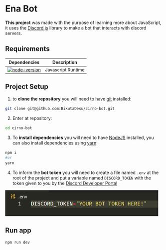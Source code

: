 # Ena Bot

**This project** was made with the purpose of learning more about JavaScript, it uses the [Discord.js](https://discord.js.org/#/) library to make a bot that interacts with discord servers.

## Requirements

| Dependencies                     | Description        |
| -------------------------------- | ------------------ |
| [![node-version]][node-download] | Javascript Runtime |

[node-download]: https://nodejs.org/download/release/v14.14.0/
[node-version]: https://img.shields.io/badge/node-v14.14.0-blue

## Project Setup

1. to **clone the repository** you will need to have [git](https://git-scm.com/downloads) installed:

```bash
git clone git@github.com:BikutaDesu/cirno-bot.git
```

2. Enter at repository:

```bash
cd cirno-bot
```

3. To **install dependencies** you will need to have [NodeJS](https://nodejs.org/en) installed, you can also install dependencies using [yarn](https://yarnpkg.com/):

```bash
npm i
#or
yarn
```

4. To inform the **bot token** you will need to create a file named `.env` at the root of the project and put a variable named `DISCORD_TOKEN` with the token given to you by the [Discord Developer Portal](https://discord.com/developers/applications)

[![Enviroment File](https://github.com/BikutaDesu/cirno-bot/blob/assets/images/env_example.png)](https://raw.githubusercontent.com/BikutaDesu/cirno-bot/assets/images/env_example.png)

## Run app

```bash
npm run dev
```
